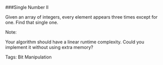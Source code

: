 ###Single Number II

Given an array of integers, every element appears three times except for one. Find that single one.

Note:

Your algorithm should have a linear runtime complexity. Could you implement it without using extra memory? 

Tags: Bit Manipulation
